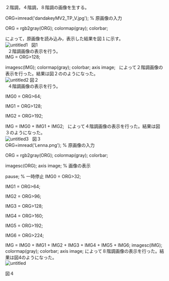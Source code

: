 
２階調，４階調，８階調の画像を生する。  

ORG=imread('dandakeyMV2_TP_V.jpg'); % 原画像の入力  

ORG = rgb2gray(ORG); colormap(gray); colorbar;  

によって，原画像を読み込み，表示した結果を図１に示す。  
![untitled1](https://user-images.githubusercontent.com/35324583/34819511-4313412c-f701-11e7-9ccf-5dd41fb5a9de.jpg)  
図1  
  
２階調画像の表示を行う。  
IMG = ORG>128;  

imagesc(IMG); colormap(gray); colorbar;  axis image;  
によって２階調画像の表示を行った。結果は図２ののようになった。  
![untitled2](https://user-images.githubusercontent.com/35324583/34819689-d0eee654-f701-11e7-8be2-d7da738b03e6.jpg)
図２  
  
４階調画像の表示を行う。   

IMG0 = ORG>64;

IMG1 = ORG>128;

IMG2 = ORG>192;

IMG = IMG0 + IMG1 + IMG2;  
によって４階調画像の表示を行った。結果は図３のようになった。   
![untitled3](https://user-images.githubusercontent.com/35324583/34819998-b2fd65d4-f702-11e7-99d9-8d51c943bcdd.jpg)  
図３  
ORG=imread('Lenna.png'); % 原画像の入力

ORG = rgb2gray(ORG); colormap(gray); colorbar;

imagesc(ORG); axis image; % 画像の表示

pause; % 一時停止
IMG0 = ORG>32;  

IMG1 = ORG>64;  

IMG2 = ORG>96;  

IMG3 = ORG>128;  

IMG4 = ORG>160;  

IMG5 = ORG>192;  

IMG6 = ORG>224;  

IMG = IMG0 + IMG1 + IMG2 + IMG3 + IMG4 + IMG5 + IMG6; 
imagesc(IMG); colormap(gray); colorbar;  axis image;
によって８階調画像の表示を行った。結果は図4のようになった。  
  ![untitled](https://user-images.githubusercontent.com/35324583/34928892-ffd0ca46-fa03-11e7-8bd6-3ed3f5348e38.jpg)

図４

